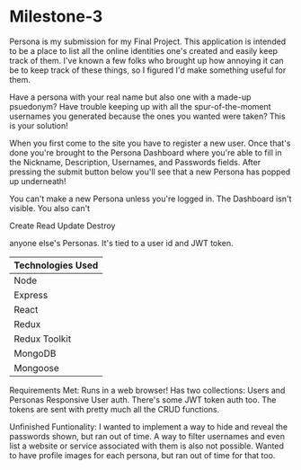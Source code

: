 # Milestone-3

Persona is my submission for my Final Project. This application is intended to be a place to list all the online identities one's created and easily keep track of them. I've known a few folks who brought up how annoying it can be to keep track of these things, so I figured I'd make something useful for them.

Have a persona with your real name but also one with a made-up psuedonym? Have trouble keeping up with all the spur-of-the-moment usernames you generated because the ones you wanted were taken? This is your solution!

When you first come to the site you have to register a new user. Once that's done you're brought to the Persona Dashboard where you're able to fill in the Nickname, Description, Usernames, and Passwords fields. After pressing the submit button below you'll see that a new Persona has popped up underneath!

You can't make a new Persona unless you're logged in. The Dashboard isn't visible. You also can't

Create
Read
Update
Destroy

anyone else's Personas. It's tied to a user id and JWT token.

| Technologies Used |
| ----------------- |
| Node              |
| Express           |
| React             |
| Redux             |
| Redux Toolkit     |
| MongoDB           |
| Mongoose          |

Requirements Met:
Runs in a web browser!
Has two collections: Users and Personas
Responsive
User auth. There's some JWT token auth too. The tokens are sent with pretty much all the CRUD functions.

Unfinished Funtionality:
I wanted to implement a way to hide and reveal the passwords shown, but ran out of time.
A way to filter usernames and even list a website or service associated with them is also not possible.
Wanted to have profile images for each persona, but ran out of time for that too.
